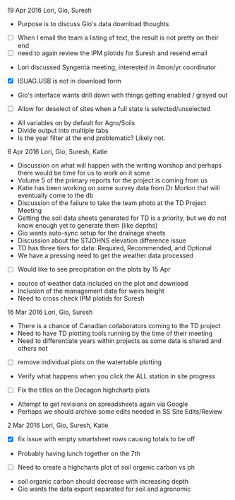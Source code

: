  19 Apr 2016
  Lori, Gio, Suresh
  - Purpose is to discuss Gio's data download thoughts
  - [ ] When I email the team a listing of text, the result is not pretty on 
    their end
  - [ ] need to again review the IPM plotids for Suresh and resend email
  - Lori discussed Syngenta meeting, interested in 4mon/yr coordinator
  - [x] ISUAG.USB is not in download form
  - Gio's interface wants drill down with things getting enabled / grayed out
  - [ ] Allow for deselect of sites when a full state is selected/unselected
  - All variables on by default for Agro/Soils
  - Divide output into multiple tabs
  - Is the year filter at the end problematic?  Likely not.

  6 Apr 2016
  Lori, Gio, Suresh, Katie
  - Discussion on what will happen with the writing worshop and perhaps there
    would be time for us to work on it some
  - Volume 5 of the primary reports for the project is coming from us
  - Katie has been working on some survey data from Dr Morton that will 
    eventually come to the db
  - Discussion of the failure to take the team photo at the TD Project Meeting
  - Getting the soil data sheets generated for TD is a priority, but we do
    not know enough yet to generate them (like depths)
  - Gio wants auto-sync setup for the drainage sheets
  - Discussion about the STJOHNS elevation difference issue
  - TD has three tiers for data: Required, Recommended, and Optional
  - We have a pressing need to get the weather data processed
  - [ ] Would like to see precipitation on the plots by 15 Apr
  - source of weather data included on the plot and download
  - Inclusion of the management data for weirs height
  - Need to cross check IPM plotids for Suresh

 16 Mar 2016
  Lori, Gio, Suresh
  - There is a chance of Canadian collaborators coming to the TD project
  - Need to have TD plotting tools running by the time of their meeting
  - Need to differentiate years within projects as some data is shared
    and others not
  - [ ] remove individual plots on the watertable plotting
  - Verify what happens when you click the ALL station in site progress
  - [ ] Fix the titles on the Decagon highcharts plots
  - Attempt to get revisions on spreadsheets again via Google
  - Perhaps we should archive some edits needed in SS Site Edits/Review

  2 Mar 2016
  Lori, Gio, Suresh, Katie
  - [x] fix issue with empty smartsheet rows causing totals to be off
  - Probably having lunch together on the 7th
  - [ ] Need to create a highcharts plot of soil organic carbon vs ph
  - soil organic carbon should decrease with increasing depth
  - Gio wants the data export separated for soil and agronomic
